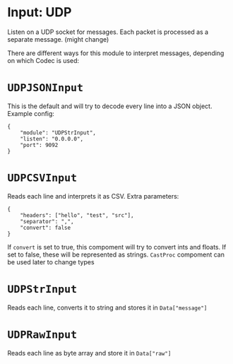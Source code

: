 # Input: UDP

Listen on a UDP socket for messages. Each packet is processed as a separate
message. (might change)

There are different ways for this module to interpret messages, depending on
which Codec is used:

# `UDPJSONInput`

 This is the default and will try to decode every line into a JSON object.
 Example config:

    {
        "module": "UDPStrInput",
        "listen": "0.0.0.0",
        "port": 9092
    }

# `UDPCSVInput`

Reads each line and interprets it as CSV. Extra parameters:

    {
        "headers": ["hello", "test", "src"],
        "separator": ",",
        "convert": false
    }

If `convert` is set to true, this compoment will try to convert ints and floats.
If set to false, these will be represented as strings. `CastProc` compoment can
be used later to change types


# `UDPStrInput`

Reads each line, converts it to string and stores it in `Data["message"]`

# `UDPRawInput`

Reads each line as byte array and store it in `Data["raw"]`
